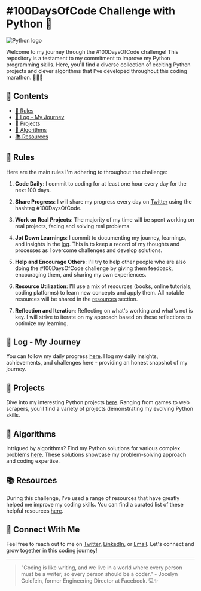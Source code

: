 # #100DaysOfCode Challenge with Python 🐍

![Python logo](https://legacy.python.org/community/logos/python-powered-w-100x40.png)

Welcome to my journey through the #100DaysOfCode challenge! This repository is a testament to my commitment to improve my Python programming skills. Here, you'll find a diverse collection of exciting Python projects and clever algorithms that I've developed throughout this coding marathon. 👩‍💻🚀

## 📘 Contents

- [📃 Rules](#rules.md)
- [🚀 Log - My Journey](#log.md)
- [🔧 Projects](#projects)
- [🎯 Algorithms](#algorithms)
- [📚 Resources](#resources.md)

## 📃 Rules

Here are the main rules I'm adhering to throughout the challenge:

1. **Code Daily**: I commit to coding for at least one hour every day for the next 100 days.

2. **Share Progress**: I will share my progress every day on [Twitter](#https://twitter.com/michellejanosi) using the hashtag #100DaysOfCode.

3. **Work on Real Projects**: The majority of my time will be spent working on real projects, facing and solving real problems.

4. **Jot Down Learnings**: I commit to documenting my journey, learnings, and insights in the [log](#log.md). This is to keep a record of my thoughts and processes as I overcome challenges and develop solutions.

5. **Help and Encourage Others**: I'll try to help other people who are also doing the #100DaysOfCode challenge by giving them feedback, encouraging them, and sharing my own experiences.

6. **Resource Utilization**: I'll use a mix of resources (books, online tutorials, coding platforms) to learn new concepts and apply them. All notable resources will be shared in the [resources](#resources.md) section.

7. **Reflection and Iteration**: Reflecting on what's working and what's not is key. I will strive to iterate on my approach based on these reflections to optimize my learning.


## 🚀 Log - My Journey

You can follow my daily progress [here](#log.md). I log my daily insights, achievements, and challenges here - providing an honest snapshot of my journey.

## 🔧 Projects

Dive into my interesting Python projects [here](#projects). Ranging from games to web scrapers, you'll find a variety of projects demonstrating my evolving Python skills.

## 🎯 Algorithms

Intrigued by algorithms? Find my Python solutions for various complex problems [here](#algorithms). These solutions showcase my problem-solving approach and coding expertise.

## 📚 Resources

During this challenge, I've used a range of resources that have greatly helped me improve my coding skills. You can find a curated list of these helpful resources [here](#resources.md).

## 💬 Connect With Me

Feel free to reach out to me on [Twitter](https://twitter.com/michellejanosi), [LinkedIn](https://www.linkedin.com/in/michellejanosi/), or [Email](mailto:michelle.janosi@gmail.com). Let's connect and grow together in this coding journey!

---

> "Coding is like writing, and we live in a world where every person must be a writer, so every person should be a coder." - Jocelyn Goldfein, former Engineering Director at Facebook. 💻✨
